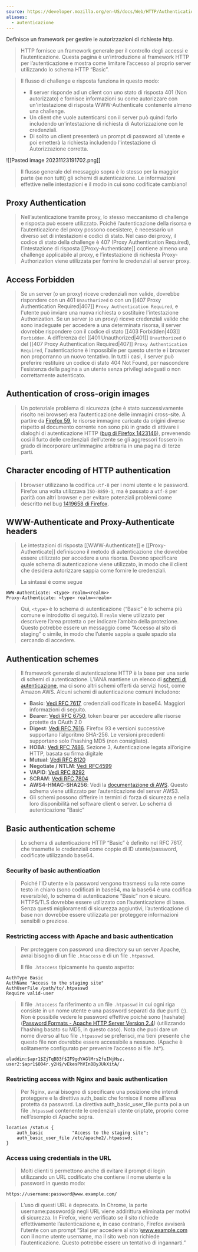 ```yaml
---
source: https://developer.mozilla.org/en-US/docs/Web/HTTP/Authentication
aliases:
  - autenticazione
---
```

Definisce un framework per gestire le autorizzazioni di richieste http.

>HTTP fornisce un framework generale per il controllo degli accessi e l’autenticazione. Questa pagina è un’introduzione al framework HTTP per l’autenticazione e mostra come limitare l’accesso al proprio server utilizzando lo schema HTTP “Basic”.

>Il flusso di challenge e risposta funziona in questo modo:
> - Il server risponde ad un client con uno stato di risposta 401 (Non autorizzato) e fornisce informazioni su come autorizzare con un'intestazione di risposta WWW-Authenticate contenente almeno una challenge.
> - Un client che vuole autenticarsi con il server può quindi farlo includendo un'intestazione di richiesta di Autorizzazione con le credenziali.
> - Di solito un client presenterà un prompt di password all'utente e poi emetterà la richiesta includendo l'intestazione di Autorizzazione corretta.

![[Pasted image 20231123191702.png]]
>Il flusso generale del messaggio sopra è lo stesso per la maggior parte (se non tutti) gli schemi di autenticazione. Le informazioni effettive nelle intestazioni e il modo in cui sono codificate cambiano!
## Proxy Authentication

>Nell’autenticazione tramite proxy, lo stesso meccanismo di challenge e risposta può essere utilizzato. Poiché l’autenticazione della risorsa e l’autenticazione del proxy possono coesistere, è necessario un diverso set di intestazioni e codici di stato. Nel caso dei proxy, il codice di stato della challenge è 407 (Proxy Authentication Required), l’intestazione di risposta [[Proxy-Authenticate]] contiene almeno una challenge applicabile al proxy, e l’intestazione di richiesta Proxy-Authorization viene utilizzata per fornire le credenziali al server proxy.
## Access Forbidden

>Se un server (o un proxy) riceve credenziali non valide, dovrebbe rispondere con un 401 `Unauthorized` o con un [[407 Proxy Authentication Required|407]] `Proxy Authentication Required`, e l'utente può inviare una nuova richiesta o sostituire l'intestazione Authorization.
>Se un server (o un proxy) riceve credenziali valide che sono inadeguate per accedere a una determinata risorsa, il server dovrebbe rispondere con il codice di stato [[403 Forbidden|403]] `Forbidden`. A differenza del [[401  Unauthorized|401]] `Unauthorized` o del [[407 Proxy Authentication Required|407]] `Proxy Authentication Required`, l'autenticazione è impossibile per questo utente e i browser non proporranno un nuovo tentativo.
>In tutti i casi, il server può preferire restituire un codice di stato 404 Not Found, per nascondere l'esistenza della pagina a un utente senza privilegi adeguati o non correttamente autenticato.

## Authentication of cross-origin images

>Un potenziale problema di sicurezza (che è stato successivamente risolto nei browser) era l’autenticazione delle immagini cross-site. A partire da [Firefox 59](https://developer.mozilla.org/en-US/docs/Mozilla/Firefox/Releases/59), le risorse immagine caricate da origini diverse rispetto al documento corrente non sono più in grado di attivare i dialoghi di autenticazione HTTP ([bug di Firefox 1423146](https://bugzil.la/1423146)), prevenendo così il furto delle credenziali dell’utente se gli aggressori fossero in grado di incorporare un’immagine arbitraria in una pagina di terze parti.

## Character encoding of HTTP authentication

>I browser utilizzano la codifica `utf-8` per i nomi utente e le password. Firefox una volta utilizzava `ISO-8859-1`, ma è passato a `utf-8` per parità con altri browser e per evitare potenziali problemi come descritto nel bug [1419658 di Firefox](https://bugzil.la/1419658).

## WWW-Authenticate and Proxy-Authenticate headers

>Le intestazioni di risposta [[WWW-Authenticate]] e [[Proxy-Authenticate]] definiscono il metodo di autenticazione che dovrebbe essere utilizzato per accedere a una risorsa. Devono specificare quale schema di autenticazione viene utilizzato, in modo che il client che desidera autorizzare sappia come fornire le credenziali.
>
>La sintassi è come segue

```
WWW-Authenticate: <type> realm=<realm>>
Proxy-Authenticate: <type> realm=<realm>
```

>Qui, `<type>` è lo schema di autenticazione (“Basic” è lo schema più comune e introdotto di seguito). Il `realm` viene utilizzato per descrivere l’area protetta o per indicare l’ambito della protezione. Questo potrebbe essere un messaggio come “Accesso al sito di staging” o simile, in modo che l’utente sappia a quale spazio sta cercando di accedere.

## Authentication schemes

>Il framework generale di autenticazione HTTP è la base per una serie di schemi di autenticazione. L’IANA mantiene un elenco di [schemi di autenticazione](https://www.iana.org/assignments/http-authschemes/http-authschemes.xhtml), ma ci sono altri schemi offerti da servizi host, come Amazon AWS. Alcuni schemi di autenticazione comuni includono:
>- **Basic**: [Vedi RFC 7617](https://datatracker.ietf.org/doc/html/rfc7617), credenziali codificate in base64. Maggiori informazioni di seguito.
>- **Bearer**: [Vedi RFC 6750](https://datatracker.ietf.org/doc/html/rfc6750), token bearer per accedere alle risorse protette da OAuth 2.0
>- **Digest**: [Vedi RFC 7616](https://datatracker.ietf.org/doc/html/rfc7616). Firefox 93 e versioni successive supportano l’algoritmo SHA-256. Le versioni precedenti supportano solo l’hashing MD5 (non consigliato).
>- **HOBA**: [Vedi RFC 7486](https://datatracker.ietf.org/doc/html/rfc7486), Sezione 3, Autenticazione legata all’origine HTTP, basata su firma digitale
>- **Mutual**: [Vedi RFC 8120](https://datatracker.ietf.org/doc/html/rfc8120)
>- **Negotiate / NTLM**: [Vedi RFC4599](https://www.ietf.org/rfc/rfc4559.txt)
>- **VAPID**: [Vedi RFC 8292](https://datatracker.ietf.org/doc/html/rfc8292)
>- **SCRAM**: [Vedi RFC 7804](https://datatracker.ietf.org/doc/html/rfc7804)
>- **AWS4-HMAC-SHA256**: Vedi la [documentazione di AWS](https://docs.aws.amazon.com/AmazonS3/latest/API/sigv4-auth-using-authorization-header.html). Questo schema viene utilizzato per l’autenticazione del server AWS3.
>- Gli schemi possono differire in termini di forza di sicurezza e nella loro disponibilità nel software client o server. Lo schema di autenticazione “Basic”

## Basic authentication scheme

>Lo schema di autenticazione HTTP “Basic” è definito nel RFC 7617, che trasmette le credenziali come coppie di ID utente/password, codificate utilizzando base64.
### Security of basic authentication

>Poiché l’ID utente e la password vengono trasmessi sulla rete come testo in chiaro (sono codificati in base64, ma la base64 è una codifica reversibile), lo schema di autenticazione “Basic” non è sicuro. HTTPS/TLS dovrebbe essere utilizzato con l’autenticazione di base. Senza questi miglioramenti di sicurezza aggiuntivi, l’autenticazione di base non dovrebbe essere utilizzata per proteggere informazioni sensibili o preziose.
### Restricting access with Apache and basic authentication

>Per proteggere con password una directory su un server Apache, avrai bisogno di un file `.htaccess` e di un file `.htpasswd`.
>
>Il file `.htaccess` tipicamente ha questo aspetto:

```APACHECONF
AuthType Basic
AuthName "Access to the staging site"
AuthUserFile /path/to/.htpasswd
Require valid-user
```

>Il file `.htaccess` fa riferimento a un file `.htpasswd` in cui ogni riga consiste in un nome utente e una password separati da due punti (:). Non è possibile vedere le password effettive poiché sono [hashate]([Password Formats - Apache HTTP Server Version 2.4](https://httpd.apache.org/docs/2.4/misc/password_encryptions.html)) (utilizzando l’hashing basato su MD5, in questo caso). Nota che puoi dare un nome diverso al tuo file `.htpasswd` se preferisci, ma tieni presente che questo file non dovrebbe essere accessibile a nessuno. (Apache è solitamente configurato per prevenire l’accesso ai file .ht*).

```APACHECONF
aladdin:$apr1$ZjTqBB3f$IF9gdYAGlMrs2fuINjHsz.
user2:$apr1$O04r.y2H$/vEkesPhVInBByJUkXitA/
```
### Restricting access with Nginx and basic authentication

>Per Nginx, avrai bisogno di specificare una posizione che intendi proteggere e la direttiva auth_basic che fornisce il nome all’area protetta da password. La direttiva auth_basic_user_file punta poi a un file `.htpasswd` contenente le credenziali utente criptate, proprio come nell’esempio di Apache sopra.

```APACHECONF
location /status {
    auth_basic           "Access to the staging site";
    auth_basic_user_file /etc/apache2/.htpasswd;
}
```
### Access using credentials in the URL

>Molti clienti ti permettono anche di evitare il prompt di login utilizzando un URL codificato che contiene il nome utente e la password in questo modo:
>

```
https://username:password@www.example.com/
```

>L’uso di questi URL è deprecato. In Chrome, la parte username:password@ negli URL viene addirittura eliminata per motivi di sicurezza. In Firefox, viene verificato se il sito richiede effettivamente l’autenticazione e, in caso contrario, Firefox avviserà l’utente con un prompt “Stai per accedere al sito \www.example.com con il nome utente username, ma il sito web non richiede l’autenticazione. Questo potrebbe essere un tentativo di ingannarti.”